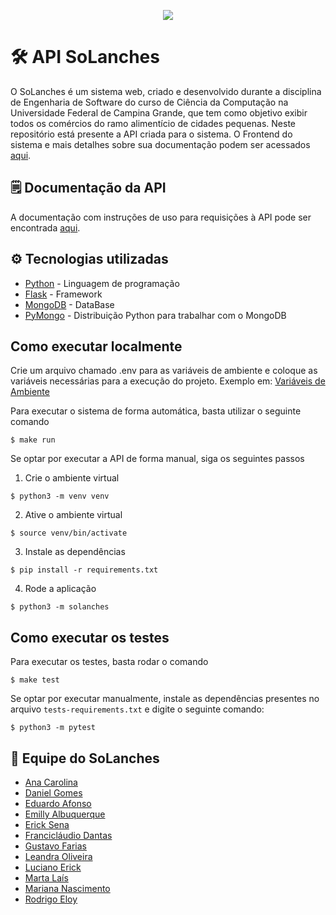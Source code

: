 <p align=center>
  <img
 src="https://user-images.githubusercontent.com/50140771/128561548-3a8d25e1-c2a3-46ef-94f7-4447fcdc0a97.png"/> 
</p>

# 🛠️ API SoLanches

O SoLanches é um sistema web, criado e desenvolvido durante a disciplina de Engenharia de Software do curso de Ciência da Computação na Universidade Federal de Campina Grande, que tem como objetivo exibir todos os comércios do ramo alimentício de cidades pequenas. Neste repositório está presente a API criada para o sistema. O Frontend do sistema e mais detalhes sobre sua documentação podem ser acessados [aqui](https://github.com/SoLanches/Frontend-SoLanches).

## 🗒️ Documentação da API

A documentação com instruções de uso para requisições à API pode ser encontrada [aqui](api.md).

## ⚙️ Tecnologias utilizadas

- [Python](https://python.org/) - Linguagem de programação
- [Flask](https://flask.palletsprojects.com/en/2.0.x/) - Framework
- [MongoDB](https://docs.mongodb.com/) - DataBase
- [PyMongo](https://pymongo.readthedocs.io/en/stable/) - Distribuição Python para trabalhar com o MongoDB

## Como executar localmente

Crie um arquivo chamado .env para as variáveis de ambiente e coloque as variáveis necessárias para a execução do projeto. Exemplo em:
[Variáveis de Ambiente](.env.example)

Para executar o sistema de forma automática, basta utilizar o seguinte comando

```
$ make run
```

Se optar por executar a API de forma manual, siga os seguintes passos

1. Crie o ambiente virtual
```
$ python3 -m venv venv
```

2. Ative o ambiente virtual
```
$ source venv/bin/activate
```

3. Instale as dependências 
```
$ pip install -r requirements.txt
```

4. Rode a aplicação
``` 
$ python3 -m solanches
```

## Como executar os testes

Para executar os testes, basta rodar o comando

```
$ make test
```

Se optar por executar manualmente, instale as dependências presentes no arquivo `tests-requirements.txt` e digite o seguinte comando:

```
$ python3 -m pytest
```

## 📌 Equipe do SoLanches

- [Ana Carolina](https://github.com/anacarolinacv)
- [Daniel Gomes](https://github.com/dnlgomesl)
- [Eduardo Afonso](https://github.com/EduardoNunes5)
- [Emilly Albuquerque](https://github.com/emys-alb)
- [Erick Sena](https://github.com/erickems)
- [Francicláudio Dantas](https://github.com/claudiodantas)
- [Gustavo Farias](https://github.com/GusttaFS)
- [Leandra Oliveira](https://github.com/LeandraOS)
- [Luciano Erick](https://github.com/LucianErick)
- [Marta Laís](https://github.com/martalais)
- [Mariana Nascimento](https://github.com/marianasn)
- [Rodrigo Eloy](https://github.com/RodrigoEC)

